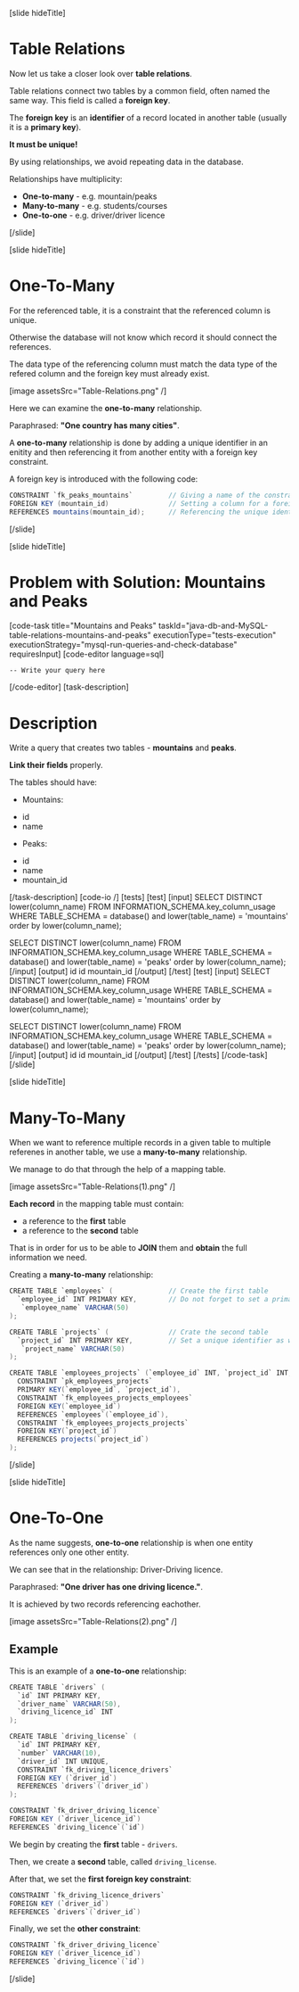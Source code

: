 [slide hideTitle]

# Table Relations

Now let us take a closer look over **table relations**.

Table relations connect two tables by a common field, often named the same way. This field is called a **foreign key**.

The **foreign key** is an **identifier** of a record located in another table (usually it is a **primary key**). 

**It must be unique!**

By using relationships, we avoid repeating data in the database.

Relationships have multiplicity:
- **One-to-many** - e.g. mountain/peaks
- **Many-to-many** - e.g. students/courses
- **One-to-one** - e.g. driver/driver licence

[/slide]

[slide hideTitle]

# One-To-Many

For the referenced table, it is a constraint that the referenced column is unique.

Otherwise the database will not know which record it should connect the references.

The data type of the referencing column must match the data type of the refered column and the foreign key must already exist.

[image assetsSrc="Table-Relations.png" /]

Here we can examine the **one-to-many** relationship.

Paraphrased: **"One country has many cities"**.

А **one-to-many** relationship is done by adding a unique identifier in an enitity and then referencing it from another entity with a foreign key constraint.

A foreign key is introduced with the following code:

``` java 
CONSTRAINT `fk_peaks_mountains`         // Giving a name of the constraint/foreign key by convention starting with "fk".
FOREIGN KEY (mountain_id)               // Setting a column for a foreign key.
REFERENCES mountains(mountain_id);      // Referencing the unique identifier in another column.
```

[/slide]

[slide hideTitle]
# Problem with Solution: Mountains and Peaks
[code-task title="Mountains and Peaks" taskId="java-db-and-MySQL-table-relations-mountains-and-peaks" executionType="tests-execution" executionStrategy="mysql-run-queries-and-check-database" requiresInput]
[code-editor language=sql]

```
-- Write your query here
```
[/code-editor]
[task-description]
# Description
Write a query that creates two tables - **mountains** and **peaks**. 

**Link their fields** properly. 

The tables should have:

*	Mountains:
  - id 
  - name

*	Peaks: 
  - id
  - name
  - mountain_id

[/task-description]
[code-io /]
[tests]
[test]
[input]
SELECT DISTINCT lower(column_name)
FROM INFORMATION_SCHEMA.key_column_usage
WHERE TABLE_SCHEMA = database()
  and lower(table_name) = 'mountains'
order by lower(column_name);


SELECT DISTINCT lower(column_name)
FROM INFORMATION_SCHEMA.key_column_usage
WHERE TABLE_SCHEMA = database()
  and lower(table_name) = 'peaks'
order by lower(column_name);
[/input]
[output]
id
id
mountain_id
[/output]
[/test]
[test]
[input]
SELECT DISTINCT lower(column_name)
FROM INFORMATION_SCHEMA.key_column_usage
WHERE TABLE_SCHEMA = database()
  and lower(table_name) = 'mountains'
order by lower(column_name);


SELECT DISTINCT lower(column_name)
FROM INFORMATION_SCHEMA.key_column_usage
WHERE TABLE_SCHEMA = database()
  and lower(table_name) = 'peaks'
order by lower(column_name);
[/input]
[output]
id
id
mountain_id
[/output]
[/test]
[/tests]
[/code-task]
[/slide]

[slide hideTitle]

# Many-To-Many

When we want to reference multiple records in a given table to multiple referenes in another table, we use а **many-to-many** relationship.

We manage to do that through the help of a mapping table.

[image assetsSrc="Table-Relations(1).png" /]

**Each record** in the mapping table must contain:
- a reference to the **first** table 
- a reference to the **second** table 

That is in order for us to be able to **JOIN** them and **obtain** the full information we need.

Creating a **many-to-many** relationship:

```java
CREATE TABLE `employees` (              // Create the first table
  `employee_id` INT PRIMARY KEY,        // Do not forget to set a primary key
   `employee_name` VARCHAR(50)
);

CREATE TABLE `projects` (               // Crate the second table
  `project_id` INT PRIMARY KEY,         // Set a unique identifier as well
   `project_name` VARCHAR(50)
);

CREATE TABLE `employees_projects` (`employee_id` INT, `project_id` INT,    // Create the mapping table
  CONSTRAINT `pk_employees_projects`                                       // with foreign keys referencing to both tables
  PRIMARY KEY(`employee_id`, `project_id`),                                // Do not forget that you cannot add entities to the table
  CONSTRAINT `fk_employees_projects_employees`                             // which do not already exist as records in their original tables
  FOREIGN KEY(`employee_id`)
  REFERENCES `employees`(`employee_id`),
  CONSTRAINT `fk_employees_projects_projects`
  FOREIGN KEY(`project_id`)
  REFERENCES projects(`project_id`)
);
```

[/slide]

[slide hideTitle]

# One-To-One

As the name suggests, **one-to-one** relationship is when one entity references only one other entity.

We can see that in the relationship: Driver-Driving licence.

Paraphrased: **"One driver has one driving licence."**.

It is achieved by two records referencing eachother. 

[image assetsSrc="Table-Relations(2).png" /]

## Example

This is an example of a **one-to-one** relationship:

```java
CREATE TABLE `drivers` (                                              
  `id` INT PRIMARY KEY,
  `driver_name` VARCHAR(50),
  `driving_licence_id` INT
);

CREATE TABLE `driving_license` (                                        
  `id` INT PRIMARY KEY,
  `number` VARCHAR(10),
  `driver_id` INT UNIQUE,
  CONSTRAINT `fk_driving_licence_drivers` 
  FOREIGN KEY (`driver_id`) 
  REFERENCES `drivers`(`driver_id`)      
);

CONSTRAINT `fk_driver_driving_licence`                                
FOREIGN KEY (`driver_licence_id`)
REFERENCES `driving_licence`(`id`)
```

We begin by creating the **first** table - `drivers`.

Then, we create a **second** table, called `driving_license`.

After that, we set the **first foreign key constraint**:

```java
CONSTRAINT `fk_driving_licence_drivers` 
FOREIGN KEY (`driver_id`) 
REFERENCES `drivers`(`driver_id`)   
```

Finally, we set the **other constraint**:

```java
CONSTRAINT `fk_driver_driving_licence`                                
FOREIGN KEY (`driver_licence_id`)
REFERENCES `driving_licence`(`id`)
```

[/slide]
